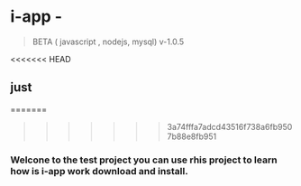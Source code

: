 # i-app - 
> BETA  ( javascript , nodejs, mysql) v-1.0.5

<<<<<<< HEAD
## just
=======

>>>>>>> 3a74fffa7adcd43516f738a6fb9507b88e8fb951
### Welcone to the  test project you can use rhis project to learn how is i-app work download and install.
